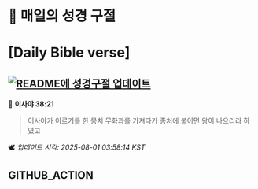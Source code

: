 # 🙏 매일의 성경 구절
# [Daily Bible verse]
## [![README에 성경구절 업데이트](https://github.com/DONGSUKA/first_test/actions/workflows/update-readme-bible.yml/badge.svg)](https://github.com/DONGSUKA/first_test/actions/workflows/update-readme-bible.yml)
<!-- START_BIBLE_VERSE -->
📖 **이사야 38:21**
> 이사야가 이르기를 한 뭉치 무화과를 가져다가 종처에 붙이면 왕이 나으리라 하였고

🕊️ _업데이트 시각: 2025-08-01 03:58:14 KST_
  <!-- END_BIBLE_VERSE -->
## GITHUB_ACTION
